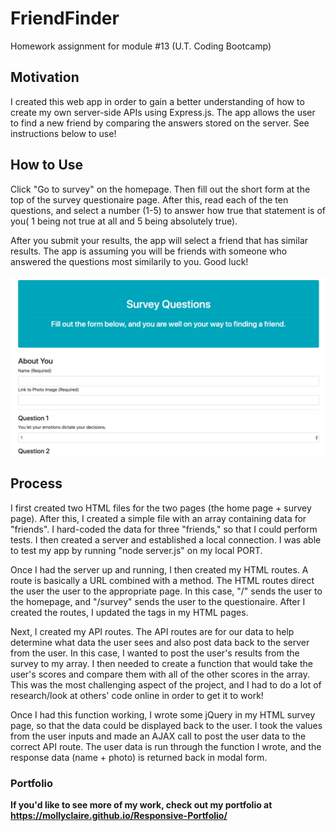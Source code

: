 # FriendFinder
Homework assignment for module #13 (U.T. Coding Bootcamp)

## Motivation
I created this web app in order to gain a better understanding of how to create my own server-side APIs using Express.js. The app allows the user to find a new friend by comparing the answers stored on the server. See instructions below to use! 

## How to Use
Click "Go to survey" on the homepage. Then fill out the short form at the top of the survey questionaire page. After this, read each of the ten questions, and select a number (1-5) to answer how true that statement is of you( 1 being not true at all and 5 being absolutely true). 

After you submit your results, the app will select a friend that has similar results. The app is assuming you will be friends with someone who answered the questions most similarily to you. Good luck!

![survey](images/Screenshot-Survey.png)

## Process
I first created two HTML files for the two pages (the home page + survey page). After this, I created a simple file with an array containing data for "friends". I hard-coded the data for three "friends," so that I could perform tests. I then created a server and established a local connection. I was able to test my app by running "node server.js" on my local PORT. 

Once I had the server up and running, I then created my HTML routes. A route is basically a URL combined with a method. The HTML routes direct the user the user to the appropriate page. In this case, "/" sends the user to the homepage, and "/survey" sends the user to the questionaire. After I created the routes, I updated the <a> tags in my HTML pages.

Next, I created my API routes. The API routes are for our data to help determine what data the user sees and also post data back to the server from the user. In this case, I wanted to post the user's results from the survey to my array. I then needed to create a function that would take the user's scores and compare them with all of the other scores in the array. This was the most challenging aspect of the project, and I had to do a lot of research/look at others' code online in order to get it to work! 

Once I had this function working, I wrote some jQuery in my HTML survey page, so that the data could be displayed back to the user. I took the values from the user inputs and made an AJAX call to post the user data to the correct API route. The user data is run through the function I wrote, and the response data (name + photo) is returned back in modal form. 

### Portfolio 
**If you'd like to see more of my work, check out my portfolio at https://mollyclaire.github.io/Responsive-Portfolio/**